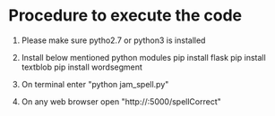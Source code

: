 Procedure to execute the code
============================

1. Please make sure pytho2.7 or python3 is installed

2. Install below mentioned python modules
	pip install flask
	pip install textblob
	pip install wordsegment

3. On terminal enter "python jam_spell.py"

4. On any web browser open "http://<ip-address>:5000/spellCorrect"
